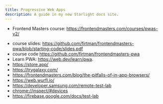 ```yaml
---
title: Progressive Web Apps
description: A guide in my new Starlight docs site.
---
```


- Frontend Masters course: <https://frontendmasters.com/courses/pwas-v2/>

* course slides: <https://github.com/firtman/frontendmasters-pwa/blob/starting-code/slides.pdf>
* course code <https://github.com/firtman/frontendmasters-pwa>
* Learn PWA: <https://web.dev/learn/pwa>.
* <https://store.app/>
* <https://trygalaxy.com/>
* <https://frontendmasters.com/blog/the-pitfalls-of-in-app-browsers/>
* <https://web.wurfl.io/>
* <https://developer.samsung.com/remote-test-lab>
* <chrome://inspect/#devices>
* <https://firebase.google.com/docs/test-lab>
